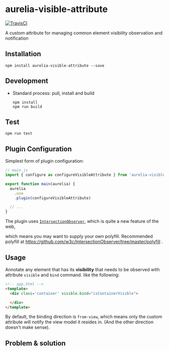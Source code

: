 # aurelia-visible-attribute

[![TravisCI](https://travis-ci.com/questmetrics/aurelia-visible-attribute.svg?branch=master)](https://travis-ci.com/questmetrics/aurelia-visible-attribute)

A custom attribute for managing common element visibility observation and notification

## Installation

  ```
  npm install aurelia-visible-attribute --save
  ```

## Development

  * Standard process: pull, install and build
    ```
    npm install
    npm run build
    ```

## Test

  ```
  npm run test
  ```

## Plugin Configuration

  Simplest form of plugin configuration:

  ```js
  // main.js
  import { configure as configureVisibleAttribute } from 'aurelia-visible-attribute';

  export function main(aurelia) {
    aurelia
      .use
      .plugin(configureVisibleAttribute)

    // ...
  }
  ```

  The plugin uses [`IntersectionObserver`](https://developer.mozilla.org/en-US/docs/Web/API/Intersection_Observer_API), which is quite a new feature of the web,

  which means you may want to supply your own polyfill. Recommended polyfill at https://github.com/w3c/IntersectionObserver/tree/master/polyfill .

## Usage

  Annotate any element that has its **visibility** that needs to be observed with attribute `visible` and `bind` command. like the following:

  ```html
  <!-- app.html -->
  <template>
    <div class='container' visible.bind="isContainerVisible">

    </div>
  </template>
  ```

  By default, the binding direction is `from-view`, which means only the custom attribute will notify the view model it resides in. (And the other direction doesn't make sense).

## Problem & solution

